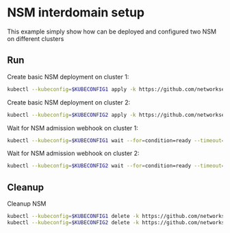 # NSM interdomain setup


This example simply show how can be deployed and configured two NSM on different clusters

## Run

Create basic NSM deployment on cluster 1:

```bash
kubectl --kubeconfig=$KUBECONFIG1 apply -k https://github.com/networkservicemesh/deployments-k8s/examples/interdomain/nsm/cluster1?ref=f8a2ac4b7451caea7a3002a111b12394e607bd9e
```

Create basic NSM deployment on cluster 2:

```bash
kubectl --kubeconfig=$KUBECONFIG2 apply -k https://github.com/networkservicemesh/deployments-k8s/examples/interdomain/nsm/cluster2?ref=f8a2ac4b7451caea7a3002a111b12394e607bd9e
```

Wait for NSM admission webhook on cluster 1:

```bash
kubectl --kubeconfig=$KUBECONFIG1 wait --for=condition=ready --timeout=1m pod -n nsm-system -l app=admission-webhook-k8s
```

Wait for NSM admission webhook on cluster 2:

```bash
kubectl --kubeconfig=$KUBECONFIG2 wait --for=condition=ready --timeout=1m pod -n nsm-system -l app=admission-webhook-k8s
```

## Cleanup

Cleanup NSM
```bash
kubectl --kubeconfig=$KUBECONFIG1 delete -k https://github.com/networkservicemesh/deployments-k8s/examples/interdomain/nsm/cluster1?ref=f8a2ac4b7451caea7a3002a111b12394e607bd9e
kubectl --kubeconfig=$KUBECONFIG2 delete -k https://github.com/networkservicemesh/deployments-k8s/examples/interdomain/nsm/cluster2?ref=f8a2ac4b7451caea7a3002a111b12394e607bd9e
```
